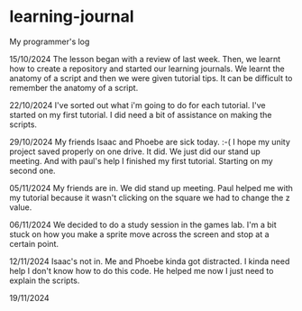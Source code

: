 # learning-journal
My programmer's log

15/10/2024
The lesson began with a review of last week. 
Then, we learnt how to create a repository and started our learning journals. 
We learnt the anatomy of a script and then we were given tutorial tips.
It can be difficult to remember the anatomy of a script.

22/10/2024
I've sorted out what i'm going to do for each tutorial.
I've started on my first tutorial.
I did need a bit of assistance on making the scripts.

29/10/2024
My friends Isaac and Phoebe are sick today. :-(
I hope my unity project saved properly on one drive.
It did. We just did our stand up meeting.
And with paul's help I finished my first tutorial.
Starting on my second one.

05/11/2024
My friends are in.
We did stand up meeting.
Paul helped me with my tutorial because it wasn't clicking on the square we had to change the z value.

06/11/2024
We decided to do a study session in the games lab.
I'm a bit stuck on how you make a sprite move across the screen and stop at a certain point.

12/11/2024
Isaac's not in. 
Me and Phoebe kinda got distracted.
I kinda need help I don't know how to do this code.
He helped me now I just need to explain the scripts.

19/11/2024

